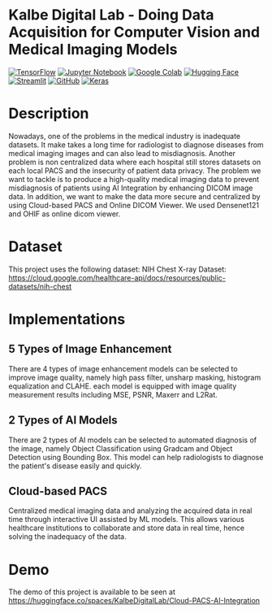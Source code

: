 # Kalbe Digital Lab - Doing Data Acquisition for Computer Vision and Medical Imaging Models
[![TensorFlow](	https://img.shields.io/badge/TensorFlow-FF6F00?style=for-the-badge&logo=TensorFlow&logoColor=white)](https://www.tensorflow.org/)
[![Jupyter Notebook](https://img.shields.io/badge/Jupyter-Notebook-F37626?logo=jupyter&logoColor=white)](https://jupyter.org/)
[![Google Colab](https://img.shields.io/badge/Google%20Colab-F9AB00?logo=google-colab&logoColor=white)](https://colab.research.google.com/)
[![Hugging Face](https://img.shields.io/badge/Hugging%20Face-D00000?logo=huggingface&logoColor=white)](https://huggingface.co/)
[![Streamlit](https://img.shields.io/badge/Streamlit-FF4B4B?style=for-the-badge&logo=Streamlit&logoColor=white)](https://streamlit.io/)
[![GitHub](https://img.shields.io/badge/GitHub-Repository-181717?logo=github&logoColor=white)](https://github.com/your-repository)
[![Keras](https://img.shields.io/badge/Keras-%23D00000.svg?style=for-the-badge&logo=Keras&logoColor=white)](https://keras.io/)

# Description 
Nowadays, one of the problems in the medical industry is inadequate datasets. It make takes a long time for radiologist to diagnose diseases from medical imaging images and can also lead to misdiagnosis. Another problem is non centralized data where each hospital still stores datasets on each local PACS and the insecurity of patient data privacy. The problem we want to tackle is to produce a high-quality medical imaging data to prevent misdiagnosis of patients using AI Integration by enhancing DICOM image data. In addition, we want to make the data more secure and centralized by using Cloud-based PACS and Online DICOM Viewer. We used Densenet121 and OHIF as online dicom viewer.

# Dataset
This project uses the following dataset:
NIH Chest X-ray Dataset: https://cloud.google.com/healthcare-api/docs/resources/public-datasets/nih-chest

# Implementations
## 5 Types of Image Enhancement
There are 4 types of image enhancement models can be selected to improve image quality, namely high pass filter, unsharp masking, histogram equalization and CLAHE. each model is equipped with image quality measurement results including MSE, PSNR, Maxerr and L2Rat. 

## 2 Types of AI Models
There are 2 types of AI models can be selected to automated diagnosis of the image, namely Object Classification using Gradcam and Object Detection using Bounding Box. This model can help radiologists to diagnose the patient's disease easily and quickly.

## Clo﻿ud-based PACS
Centralized medical imaging data and analyzing the acquired data in real time through interactive UI assisted by ML models. This allows various healthcare institutions to collaborate and store data in real time, hence solving the inadequacy of the data.


# Demo
The demo of this project is available to be seen at https://huggingface.co/spaces/KalbeDigitalLab/Cloud-PACS-AI-Integration
